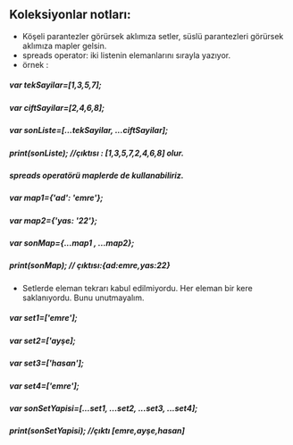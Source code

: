 ## Koleksiyonlar notları:
- Köşeli parantezler görürsek aklımıza setler, süslü parantezleri görürsek aklımıza mapler gelsin.
- spreads operator: iki listenin elemanlarını sırayla yazıyor.
- örnek :
##### var tekSayilar=[1,3,5,7];
##### var ciftSayilar=[2,4,6,8];
##### var sonListe=[...tekSayilar, ...ciftSayilar]; 
##### print(sonListe);  //çıktısı : [1,3,5,7,2,4,6,8] olur.
##### spreads operatörü maplerde de kullanabiliriz.
##### var map1={'ad': 'emre'};  
##### var map2={'yas: '22'};
##### var sonMap={...map1 , ...map2};
##### print(sonMap); // çıktısı:{ad:emre,yas:22}
- Setlerde eleman tekrarı kabul edilmiyordu. Her eleman bir kere saklanıyordu. Bunu unutmayalım.
##### var set1=['emre'];
##### var set2=['ayşe];
##### var set3=['hasan'];
##### var set4=['emre'];
##### var sonSetYapisi=[...set1, ...set2, ...set3, ...set4];
##### print(sonSetYapisi); //çıktı [emre,ayşe,hasan]


